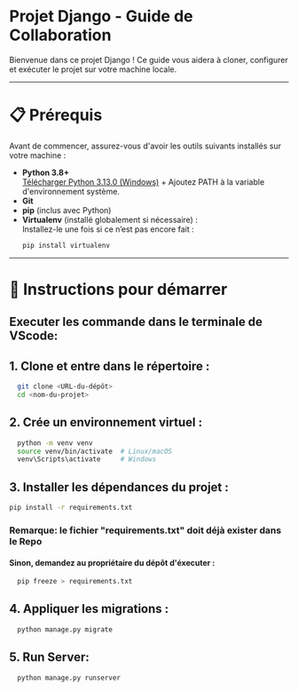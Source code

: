 # Projet Django - Guide de Collaboration

Bienvenue dans ce projet Django ! Ce guide vous aidera à cloner, configurer et exécuter le projet sur votre machine locale.

---

# 📋 Prérequis

Avant de commencer, assurez-vous d'avoir les outils suivants installés sur votre machine :

- **Python 3.8+**  
  [Télécharger Python 3.13.0 (Windows)](https://www.python.org/ftp/python/3.13.0/python-3.13.0-amd64.exe) + Ajoutez PATH à la variable d'environnement système.
- **Git**
- **pip** (inclus avec Python)
- **Virtualenv** (installé globalement si nécessaire) :  
  Installez-le une fois si ce n’est pas encore fait :  
  ```bash
  pip install virtualenv
  
---

# 🚀 Instructions pour démarrer
 ## Executer les commande dans le terminale de VScode:

## 1. Clone et entre dans le répertoire :
```bash
  git clone <URL-du-dépôt>
  cd <nom-du-projet>
```

## 2. Crée un environnement virtuel :
```bash
  python -m venv venv
  source venv/bin/activate  # Linux/macOS
  venv\Scripts\activate     # Windows
```
## 3. Installer les dépendances du projet :
```bash
pip install -r requirements.txt
```
  ### Remarque: le fichier "requirements.txt" doit déjà exister dans le Repo
   #### Sinon, demandez au propriétaire du dépôt d'éxecuter :
  ```bash
    pip freeze > requirements.txt
  ```

## 4. Appliquer les migrations :
```bash
  python manage.py migrate
```

## 5. Run Server:
```bash
  python manage.py runserver
```

